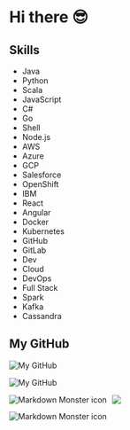 # Hi there 😎

## Skills

- Java
- Python
- Scala
- JavaScript
- C#
- Go
- Shell
- Node.js
- AWS
- Azure
- GCP
- Salesforce
- OpenShift
- IBM
- React
- Angular
- Docker
- Kubernetes
- GitHub
- GitLab
- Dev
- Cloud
- DevOps
- Full Stack
- Spark
- Kafka
- Cassandra

## My GitHub

![My GitHub](https://github-readme-stats.vercel.app/api?username=briansu2004&show_icons=true&theme=rose_pine)

![My GitHub](https://github-readme-stats.vercel.app/api/top-langs/?username=briansu2004&layout=compact&card_width=250&langs_count=20&theme=rose_pine)

<img
    src="https://github-readme-stats.vercel.app/api?username=briansu2004&show_icons=true&theme=rose_pine"
    alt="Markdown Monster icon"
    style="float: left; margin-right: 10px;" />

<img src="https://github-readme-stats.vercel.app/api/top-langs/?username=briansu2004&layout=compact&card_width=250&langs_count=6&theme=rose_pine" />

<img src="markdownmonstericon.png"
     alt="Markdown Monster icon"
     style="float: left; margin-right: 10px;" />
